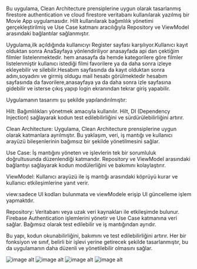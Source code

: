 Bu uygulama, Clean Architecture prensiplerine uygun olarak tasarlanmış firestore authentication ve cloud firestore veritabanı kullanılarak yazılmış bir Movie App uygulamasıdır. Hilt kullanılarak bağımlılık yönetimi gerçekleştirilmiş
ve Use Case katmanı aracılığıyla Repository ve ViewModel arasındaki bağlantılar sağlanmıştır.

Uygulama,ilk açıldığında kullanıcıyı Register sayfası karşılıyor.Kullanıcı kayıt olduktan sonra AnaSayfaya yönlendiriliyor anasayfada api dan çektiğim filmler listelenmektedir. hem anasayfa da hemde kategorilere göre filmler listelenmiştir
kullanıcı istediği filmi favorilere ya da daha sonra izleye ekleyebilir ve silebilir.Hesabım sayfasında da kayıt olduktan sonra adını,soyadını ve girmiş oldugu mail hesabı görülmektedir hesabım sayfasında da favorilere,anasayfaya ya da 
daha sonra izle sayfasına gidebilir ve isterse çıkış yapıp login ekranından tekrar giriş yapabilir.

Uygulamanın tasarımı şu şekilde yapılandırılmıştır:

Hilt: Bağımlılıkları yönetmek amacıyla kullanılır. Hilt, DI (Dependency Injection) sağlayarak kodun test edilebilirliğini ve sürdürülebilirliğini artırır.

Clean Architecture: Uygulama, Clean Architecture prensiplerine uygun olarak katmanlara ayrılmıştır. Bu yaklaşım, veri, iş mantığı ve kullanıcı arayüzü bileşenlerinin bağımsız bir şekilde yönetilmesini sağlar.

Use Case: İş mantığını yöneten ve işlevlerin tek bir sorumluluk doğrultusunda düzenlendiği katmandır. Repository ve ViewModel arasındaki bağlantıyı sağlayarak kodun modülerliğini ve bakımını kolaylaştırır.

ViewModel: Kullanıcı arayüzü ile iş mantığı arasındaki köprüyü kurar ve kullanıcı etkileşimlerine yanıt verir.

view:sadece UI kodları bulunmata ve viewModele erişip UI güncelleme işlem yapmaktdır.

Repository: Veritabanı veya uzak veri kaynakları ile etkileşimde bulunur. Firebase Authentication işlemlerini yönetir ve Use Case katmanına veri sağlar. Bağımsız olarak test edilebilir ve iş mantığından ayrıdır.

Bu yapı, kodun okunabilirliğini, bakımını ve test edilebilirliğini artırır. Her bir fonksiyon ve sınıf, belirli bir işlevi yerine getirecek şekilde tasarlanmıştır, bu da uygulamanın daha düzenli ve yönetilebilir olmasını sağlar.

![image alt](https://github.com/dumanYusuf/AuthApiFirestoreMovieApp/blob/master/firestoreMovieApp1.png?raw=true)
![image alt](https://github.com/dumanYusuf/AuthApiFirestoreMovieApp/blob/master/firestoreMovieApp2.png?raw=true)
![image alt](https://github.com/dumanYusuf/AuthApiFirestoreMovieApp/blob/master/firestoreMovieApp3.png?raw=true)
![image alt](https://github.com/dumanYusuf/AuthApiFirestoreMovieApp/blob/master/firestoreMovieApp4.png?raw=true)
